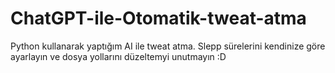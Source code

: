 # ChatGPT-ile-Otomatik-tweat-atma
Python kullanarak yaptığım AI ile tweat atma.
Slepp sürelerini kendinize göre ayarlayın ve dosya yollarını düzeltemyi unutmayın  :D
